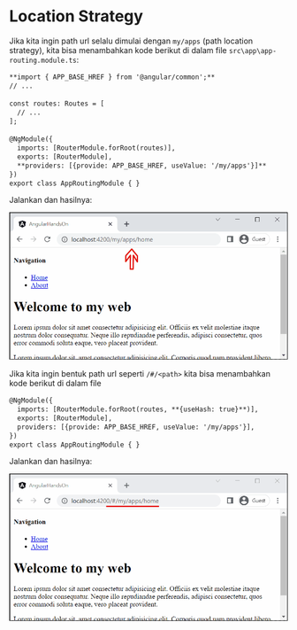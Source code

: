 # Location Strategy

Jika kita ingin path url selalu dimulai dengan `my/apps` (path location strategy), kita bisa menambahkan kode berikut di dalam file `src\app\app-routing.module.ts`:

```
**import { APP_BASE_HREF } from '@angular/common';**
// ...

const routes: Routes = [
  // ...
];

@NgModule({
  imports: [RouterModule.forRoot(routes)],
  exports: [RouterModule],
  **providers: [{provide: APP_BASE_HREF, useValue: '/my/apps'}]**
})
export class AppRoutingModule { }
```

Jalankan dan hasilnya:

![Animation 8.gif](Location%20Strategy%20c328ec7baee045bf8b5e722c806f0768/Animation_8.gif)

Jika kita ingin bentuk path url seperti `/#/<path>` kita bisa menambahkan kode berikut di dalam file 

```
@NgModule({
  imports: [RouterModule.forRoot(routes, **{useHash: true}**)],
  exports: [RouterModule],
  providers: [{provide: APP_BASE_HREF, useValue: '/my/apps'}],
})
export class AppRoutingModule { }
```

Jalankan dan hasilnya:

![Animation 9.gif](Location%20Strategy%20c328ec7baee045bf8b5e722c806f0768/Animation_9.gif)